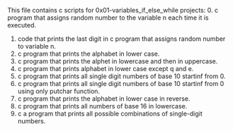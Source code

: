 This file contains c scripts for 0x01-variables_if_else_while projects:
0. c program that assigns random number to the variable n each time it is executed.
1. code that prints the last digit in c program that assigns random number to variable n.
2. c program that prints the alphabet in lower case.
3. c program that prints the alphet in lowercase and then in uppercase.
4. c program that prints alphabet in lower case except q and e.
5. c program that prints all single digit numbers of base 10 startinf from 0.
6. c program that prints all single digit numbers of base 10 startinf from 0 using only putchar function.
7. c program that prints the alphabet in lower case in reverse.
8. c program that prints all numbers of base 16 in lowercase.
9. c a program that prints all possible combinations of single-digit numbers.

